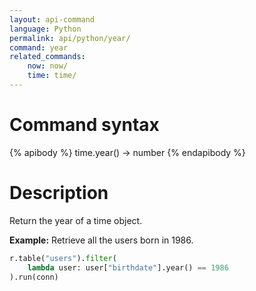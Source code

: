 ```yaml
---
layout: api-command
language: Python
permalink: api/python/year/
command: year
related_commands:
    now: now/
    time: time/
---
```


# Command syntax #

{% apibody %}
time.year() &rarr; number
{% endapibody %}

# Description #

Return the year of a time object.

__Example:__ Retrieve all the users born in 1986.

```py
r.table("users").filter(
    lambda user: user["birthdate"].year() == 1986
).run(conn)
```


